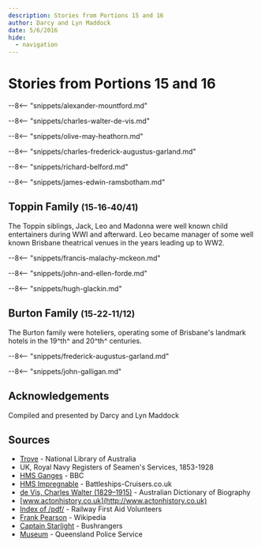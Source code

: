 ```yaml
---
description: Stories from Portions 15 and 16 
author: Darcy and Lyn Maddock
date: 5/6/2016
hide:
  - navigation
---
```


# Stories from Portions 15 and 16

--8<-- "snippets/alexander-mountford.md"

--8<-- "snippets/charles-walter-de-vis.md"

--8<-- "snippets/olive-may-heathorn.md"

--8<-- "snippets/charles-frederick-augustus-garland.md"

--8<-- "snippets/richard-belford.md"

<!--
## Richard Belford <small>(15‑11‑6)</small>

Richard Belford died on 28 April 1865 and was interred in the North Brisbane Burial Ground at Paddington before his remains and headstone were transferred to Toowong in 1913. Richard was for many years connected with the colonial press in New South Wales, Victoria and Queensland.

-->

<!-- TODO harmonise with snippet -->

--8<-- "snippets/james-edwin-ramsbotham.md"

## Toppin Family <small>(15‑16‑40/41)</small>

The Toppin siblings, Jack, Leo and Madonna were well known child entertainers during WWI and afterward. Leo became manager of some well known Brisbane theatrical venues in the years leading up to WW2.

--8<-- "snippets/francis-malachy-mckeon.md"

--8<-- "snippets/john-and-ellen-forde.md"

--8<-- "snippets/hugh-glackin.md"

## Burton Family <small>(15‑22‑11/12)</small>

The Burton family were hoteliers, operating some of Brisbane's landmark hotels in the 19^th^ and 20^th^ centuries.

--8<-- "snippets/frederick-augustus-garland.md"

--8<-- "snippets/john-galligan.md"

## Acknowledgements

Compiled and presented by Darcy and Lyn Maddock

## Sources

- [Trove](https://trove.nla.gov.au) - National Library of Australia
- UK, Royal Navy Registers of Seamen's Services, 1853-1928 
- [HMS Ganges](https://www.bbc.co.uk/suffolk/content/articles/2009/08/17/hms_ganges_campaign_lw_feature.shtml) - BBC
- [HMS Impregnable](https://www.battleships-cruisers.co.uk/hms_impregnable.htm) - Battleships-Cruisers.co.uk
- [de Vis, Charles Walter (1829–1915)](https://adb.anu.edu.au/biography/de-vis-charles-walter-3406) - Australian Dictionary of Biography
- [www.actonhistory.co.uk](http://www.actonhistory.co.uk) 
- [Index of /pdf/](https://www.railwayfirstaidvolunteers.org.au/pdf/) - Railway First Aid Volunteers 
- [Frank Pearson](https://en.wikipedia.org/wiki/Frank_Pearson) - Wikipedia
- [Captain Starlight](http://bushrangersau.blogspot.com/2011/02/captain-starlight.html) - Bushrangers
- [Museum](https://www.police.qld.gov.au/museum) - Queensland Police Service

<!--
<div class="noprint" markdown="1">

## Brochure

**[Download this walk](../assets/guides/portion15-and-16.pdf)** - designed to be printed and folded in half to make an A5 brochure.

</div>
-->
